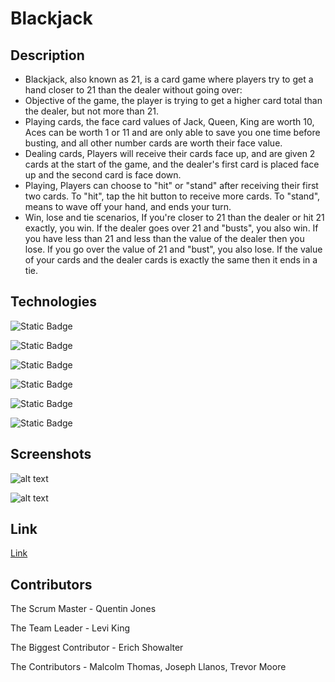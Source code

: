 # Blackjack

## Description

- Blackjack, also known as 21, is a card game where players try to get a hand closer to 21 than the dealer without going over: 
- Objective of the game, the player is trying to get a higher card total than the dealer, but not more than 21. 
- Playing cards, the face card values of Jack, Queen, King are worth 10, Aces can be worth 1 or 11 and are only able to save you one time before busting, and all other number cards are worth their face value. 
- Dealing cards, Players will receive their cards face up, and are given 2 cards at the start of the game, and the dealer's first card is placed face up and the second card is face down. 
- Playing, Players can choose to "hit" or "stand" after receiving their first two cards. To "hit", tap the hit button to receive more cards. To "stand", means to wave off your hand, and ends your turn.
- Win, lose and tie scenarios, If you're closer to 21 than the dealer or hit 21 exactly, you win. If the dealer goes over 21 and "busts", you also win. If you have less than 21 and less than the value of the dealer then you lose. If you go over the value of 21 and "bust", you also lose. If the value of your cards and the dealer cards is exactly the same then it ends in a tie.

## Technologies
![Static Badge](https://img.shields.io/badge/VSCode-0078D4?style=for-the-badge&logo=visual%20studio%20code&logoColor=white)

![Static Badge](https://img.shields.io/badge/Materialize-pink?logo=Materialize)

![Static Badge](https://img.shields.io/badge/JavaScript-323330?style=for-the-badge&logo=javascript&logoColor=F7DF1E)

![Static Badge](https://img.shields.io/badge/GitHub-100000?style=for-the-badge&logo=github&logoColor=white)

![Static Badge](https://img.shields.io/badge/Slack-4A154B?style=for-the-badge&logo=slack&logoColor=white)

![Static Badge](https://img.shields.io/badge/Zoom-2D8CFF?style=for-the-badge&logo=zoom&logoColor=white)

## Screenshots

![alt text](<../../Markup screenshots/Screenshot 2024-12-17 121645.png>)

![alt text](<../../Markup screenshots/Screenshot 2024-12-17 121724.png>)

## Link
[Link](https://leviking12.github.io/Blackjack-Project/)

## Contributors
The Scrum Master - Quentin Jones

The Team Leader - Levi King

The Biggest Contributor - Erich Showalter

The Contributors - Malcolm Thomas, Joseph Llanos, Trevor Moore